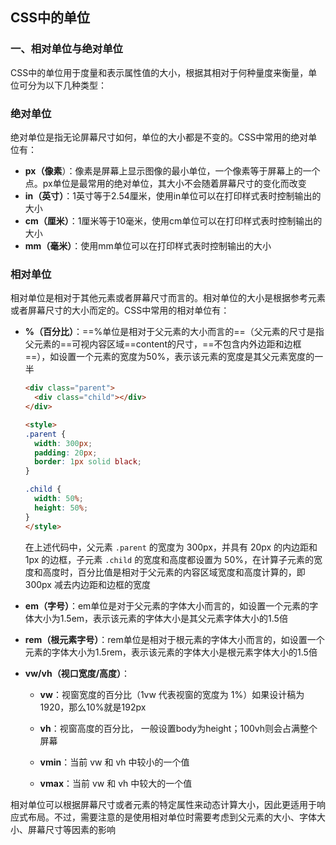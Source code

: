 ## CSS中的单位

### 一、相对单位与绝对单位

CSS中的单位用于度量和表示属性值的大小，根据其相对于何种量度来衡量，单位可分为以下几种类型：

### 绝对单位

绝对单位是指无论屏幕尺寸如何，单位的大小都是不变的。CSS中常用的绝对单位有：

- **px（像素**）：像素是屏幕上显示图像的最小单位，一个像素等于屏幕上的一个点。px单位是最常用的绝对单位，其大小不会随着屏幕尺寸的变化而改变
- **in（英寸）**：1英寸等于2.54厘米，使用in单位可以在打印样式表时控制输出的大小
- **cm（厘米）**：1厘米等于10毫米，使用cm单位可以在打印样式表时控制输出的大小
- **mm（毫米）**：使用mm单位可以在打印样式表时控制输出的大小

### 相对单位

相对单位是相对于其他元素或者屏幕尺寸而言的。相对单位的大小是根据参考元素或者屏幕尺寸的大小而定的。CSS中常用的相对单位有：

- **%（百分比）**：==%单位是相对于父元素的大小而言的==（父元素的尺寸是指父元素的==可视内容区域==content的尺寸，==不包含内外边距和边框==），如设置一个元素的宽度为50%，表示该元素的宽度是其父元素宽度的一半

  ```html
  <div class="parent">
    <div class="child"></div>
  </div>
  
  <style>
  .parent {
    width: 300px;
    padding: 20px;
    border: 1px solid black;
  }
  
  .child {
    width: 50%;
    height: 50%;
  }
  </style>
  ```

  在上述代码中，父元素 `.parent` 的宽度为 300px，并具有 20px 的内边距和 1px 的边框，子元素 `.child` 的宽度和高度都设置为 50%，在计算子元素的宽度和高度时，百分比值是相对于父元素的内容区域宽度和高度计算的，即 300px 减去内边距和边框的宽度

- **em（字号）**：em单位是对于父元素的字体大小而言的，如设置一个元素的字体大小为1.5em，表示该元素的字体大小是其父元素字体大小的1.5倍

- **rem（根元素字号）**：rem单位是相对于根元素的字体大小而言的，如设置一个元素的字体大小为1.5rem，表示该元素的字体大小是根元素字体大小的1.5倍

- **vw/vh（视口宽度/高度）**：

  - **vw**：视窗宽度的百分比（1vw 代表视窗的宽度为 1%）如果设计稿为1920，那么10%就是192px 

  - **vh**：视窗高度的百分比， 一般设置body为height；100vh则会占满整个屏幕

  -  **vmin**：当前 vw 和 vh 中较小的一个值

  -  **vmax**：当前 vw 和 vh 中较大的一个值

    

相对单位可以根据屏幕尺寸或者元素的特定属性来动态计算大小，因此更适用于响应式布局。不过，需要注意的是使用相对单位时需要考虑到父元素的大小、字体大小、屏幕尺寸等因素的影响